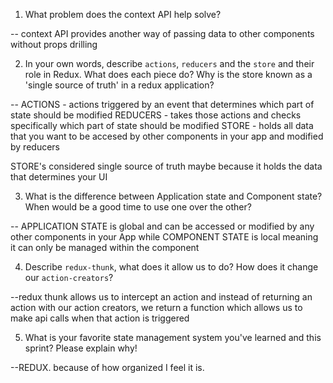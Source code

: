 1. What problem does the context API help solve?

-- context API provides another way of passing data to other components without props drilling

2. In your own words, describe `actions`, `reducers` and the `store` and their role in Redux. What does each piece do? Why is the store known as a 'single source of truth' in a redux application?

-- ACTIONS - actions triggered by an event that determines which part of state should be modified
REDUCERS - takes those actions and checks specifically which part of state should be modified
STORE - holds all data that you want to be accesed by other components in your app and modified by reducers

STORE's considered single source of truth maybe because it holds the data that determines your UI

3. What is the difference between Application state and Component state? When would be a good time to use one over the other?

-- APPLICATION STATE is global and can be accessed or modified by any other components in your App while COMPONENT STATE is local
meaning it can only be managed within the component

4. Describe `redux-thunk`, what does it allow us to do? How does it change our `action-creators`?

--redux thunk allows us to intercept an action and instead of returning an action with our action creators, we return a function
which allows us to make api calls when that action is triggered

5. What is your favorite state management system you've learned and this sprint? Please explain why!

--REDUX. because of how organized I feel it is.
